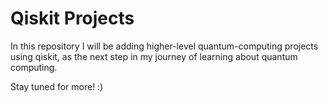 # Qiskit Projects

In this repository I will be adding higher-level quantum-computing projects using qiskit, as the next step in my journey of learning about quantum computing. 

Stay tuned for more! :)
